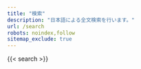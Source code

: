 ```yaml
---
title: "検索"
description: "日本語による全文検索を行います。"
url: /search
robots: noindex,follow
sitemap_exclude: true
---
```


{{< search >}}
